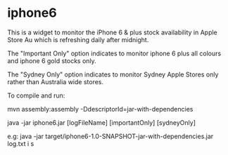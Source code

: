 iphone6
=======

This is a widget to monitor the iPhone 6 & plus stock availability in Apple Store Au which is refreshing daily after midnight.

The "Important Only" option indicates to monitor iphone 6 plus all colours and iphone 6 gold stocks only.

The "Sydney Only" option indicates to monitor Sydney Apple Stores only rather than Australia wide stores.

To compile and run: 

mvn assembly:assembly -DdescriptorId=jar-with-dependencies

java -jar iphone6.jar [logFileName] [importantOnly] [sydneyOnly]

e.g:
java -jar target/iphone6-1.0-SNAPSHOT-jar-with-dependencies.jar log.txt i s
